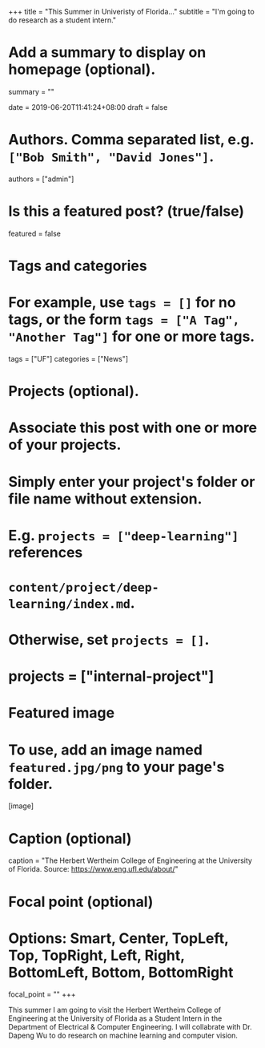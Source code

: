 +++
title = "This Summer in Univeristy of Florida..."
subtitle = "I'm going to do research as a student intern."

# Add a summary to display on homepage (optional).
summary = ""

date = 2019-06-20T11:41:24+08:00
draft = false

# Authors. Comma separated list, e.g. `["Bob Smith", "David Jones"]`.
authors = ["admin"]

# Is this a featured post? (true/false)
featured = false

# Tags and categories
# For example, use `tags = []` for no tags, or the form `tags = ["A Tag", "Another Tag"]` for one or more tags.
tags = ["UF"]
categories = ["News"]

# Projects (optional).
#   Associate this post with one or more of your projects.
#   Simply enter your project's folder or file name without extension.
#   E.g. `projects = ["deep-learning"]` references 
#   `content/project/deep-learning/index.md`.
#   Otherwise, set `projects = []`.
# projects = ["internal-project"]

# Featured image
# To use, add an image named `featured.jpg/png` to your page's folder. 
[image]
  # Caption (optional)
  caption = "The Herbert Wertheim College of Engineering at the University of Florida. Source: https://www.eng.ufl.edu/about/"

  # Focal point (optional)
  # Options: Smart, Center, TopLeft, Top, TopRight, Left, Right, BottomLeft, Bottom, BottomRight
  focal_point = ""
+++

This summer I am going to visit the Herbert Wertheim College of Engineering at the University of Florida as a Student Intern in the Department of Electrical & Computer Engineering. I will collabrate with Dr. Dapeng Wu to do research on machine learning and computer vision.
